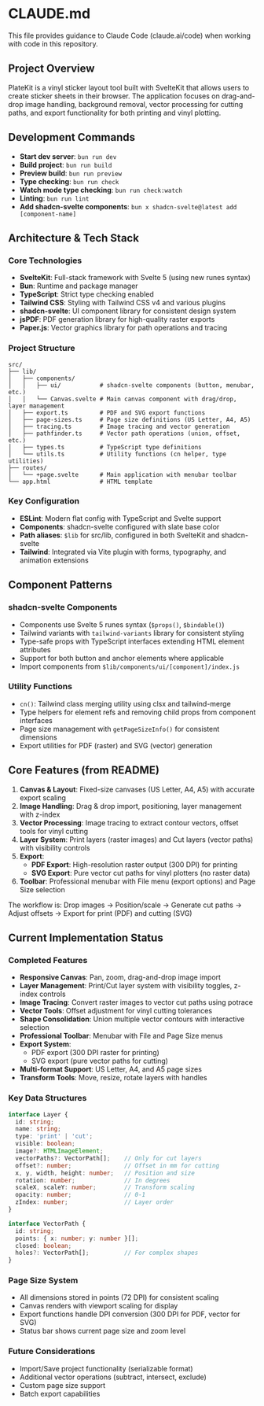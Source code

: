 # CLAUDE.md

This file provides guidance to Claude Code (claude.ai/code) when working with code in this repository.

## Project Overview

PlateKit is a vinyl sticker layout tool built with SvelteKit that allows users to create sticker sheets in their browser. The application focuses on drag-and-drop image handling, background removal, vector processing for cutting paths, and export functionality for both printing and vinyl plotting.

## Development Commands

- **Start dev server**: `bun run dev`
- **Build project**: `bun run build` 
- **Preview build**: `bun run preview`
- **Type checking**: `bun run check`
- **Watch mode type checking**: `bun run check:watch`
- **Linting**: `bun run lint`
- **Add shadcn-svelte components**: `bun x shadcn-svelte@latest add [component-name]`

## Architecture & Tech Stack

### Core Technologies
- **SvelteKit**: Full-stack framework with Svelte 5 (using new runes syntax)
- **Bun**: Runtime and package manager
- **TypeScript**: Strict type checking enabled
- **Tailwind CSS**: Styling with Tailwind CSS v4 and various plugins
- **shadcn-svelte**: UI component library for consistent design system
- **jsPDF**: PDF generation library for high-quality raster exports
- **Paper.js**: Vector graphics library for path operations and tracing

### Project Structure
```
src/
├── lib/
│   ├── components/
│   │   ├── ui/           # shadcn-svelte components (button, menubar, etc.)
│   │   └── Canvas.svelte # Main canvas component with drag/drop, layer management
│   ├── export.ts         # PDF and SVG export functions
│   ├── page-sizes.ts     # Page size definitions (US Letter, A4, A5)
│   ├── tracing.ts        # Image tracing and vector generation
│   ├── pathfinder.ts     # Vector path operations (union, offset, etc.)
│   ├── types.ts          # TypeScript type definitions
│   └── utils.ts          # Utility functions (cn helper, type utilities)
├── routes/
│   └── +page.svelte      # Main application with menubar toolbar
└── app.html              # HTML template
```

### Key Configuration
- **ESLint**: Modern flat config with TypeScript and Svelte support
- **Components**: shadcn-svelte configured with slate base color
- **Path aliases**: `$lib` for src/lib, configured in both SvelteKit and shadcn-svelte
- **Tailwind**: Integrated via Vite plugin with forms, typography, and animation extensions

## Component Patterns

### shadcn-svelte Components
- Components use Svelte 5 runes syntax (`$props()`, `$bindable()`)
- Tailwind variants with `tailwind-variants` library for consistent styling
- Type-safe props with TypeScript interfaces extending HTML element attributes
- Support for both button and anchor elements where applicable
- Import components from `$lib/components/ui/[component]/index.js`

### Utility Functions
- `cn()`: Tailwind class merging utility using clsx and tailwind-merge
- Type helpers for element refs and removing child props from component interfaces
- Page size management with `getPageSizeInfo()` for consistent dimensions
- Export utilities for PDF (raster) and SVG (vector) generation

## Core Features (from README)

1. **Canvas & Layout**: Fixed-size canvases (US Letter, A4, A5) with accurate export scaling
2. **Image Handling**: Drag & drop import, positioning, layer management with z-index
3. **Vector Processing**: Image tracing to extract contour vectors, offset tools for vinyl cutting
4. **Layer System**: Print layers (raster images) and Cut layers (vector paths) with visibility controls
5. **Export**: 
   - **PDF Export**: High-resolution raster output (300 DPI) for printing
   - **SVG Export**: Pure vector cut paths for vinyl plotters (no raster data)
6. **Toolbar**: Professional menubar with File menu (export options) and Page Size selection

The workflow is: Drop images → Position/scale → Generate cut paths → Adjust offsets → Export for print (PDF) and cutting (SVG)

## Current Implementation Status

### Completed Features
- **Responsive Canvas**: Pan, zoom, drag-and-drop image import
- **Layer Management**: Print/Cut layer system with visibility toggles, z-index controls
- **Image Tracing**: Convert raster images to vector cut paths using potrace
- **Vector Tools**: Offset adjustment for vinyl cutting tolerances
- **Shape Consolidation**: Union multiple vector contours with interactive selection
- **Professional Toolbar**: Menubar with File and Page Size menus
- **Export System**: 
  - PDF export (300 DPI raster for printing)
  - SVG export (pure vector paths for cutting)
- **Multi-format Support**: US Letter, A4, and A5 page sizes
- **Transform Tools**: Move, resize, rotate layers with handles

### Key Data Structures
```typescript
interface Layer {
  id: string;
  name: string;
  type: 'print' | 'cut';
  visible: boolean;
  image?: HTMLImageElement;
  vectorPaths?: VectorPath[];    // Only for cut layers
  offset?: number;               // Offset in mm for cutting
  x, y, width, height: number;   // Position and size
  rotation: number;              // In degrees
  scaleX, scaleY: number;        // Transform scaling
  opacity: number;               // 0-1
  zIndex: number;                // Layer order
}

interface VectorPath {
  id: string;
  points: { x: number; y: number }[];
  closed: boolean;
  holes?: VectorPath[];          // For complex shapes
}
```

### Page Size System
- All dimensions stored in points (72 DPI) for consistent scaling
- Canvas renders with viewport scaling for display
- Export functions handle DPI conversion (300 DPI for PDF, vector for SVG)
- Status bar shows current page size and zoom level

### Future Considerations
- Import/Save project functionality (serializable format)
- Additional vector operations (subtract, intersect, exclude)
- Custom page size support
- Batch export capabilities